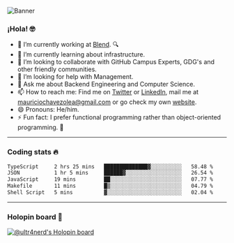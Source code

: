 ![Banner](banner.gif)
### ¡Hola! 🤓

- 🔭 I’m currently working at [Blend](https://blend.com/). 🔍
- 🌱 I’m currently learning about infrastructure.
- 👯 I’m looking to collaborate with GitHub Campus Experts, GDG's and other friendly communities.
- 🤔 I’m looking for help with Management.
- 💬 Ask me about Backend Engineering and Computer Science.
- 📫 How to reach me: Find me on [Twitter](https://twitter.com/ultr4nerd) or [LinkedIn](https://www.linkedin.com/in/ultr4nerd), mail me at [mauriciochavezolea@gmail.com](mailto:mauriciochavezolea@gmail.com) or go check my own [website](https://mauriciochavez.dev).
- 😄 Pronouns: He/him. 
- ⚡ Fun fact: I prefer functional programming rather than object-oriented programming. 🤭
---

### Coding stats 🔥

<!--START_SECTION:waka-->

```txt
TypeScript     2 hrs 25 mins   ██████████████▓░░░░░░░░░░   58.48 %
JSON           1 hr 5 mins     ██████▓░░░░░░░░░░░░░░░░░░   26.54 %
JavaScript     19 mins         ██░░░░░░░░░░░░░░░░░░░░░░░   07.77 %
Makefile       11 mins         █▒░░░░░░░░░░░░░░░░░░░░░░░   04.79 %
Shell Script   5 mins          ▓░░░░░░░░░░░░░░░░░░░░░░░░   02.04 %
```

<!--END_SECTION:waka-->

---

### Holopin board 🦖

[![@ultr4nerd's Holopin board](https://holopin.me/ultr4nerd)](https://holopin.io/@ultr4nerd)
